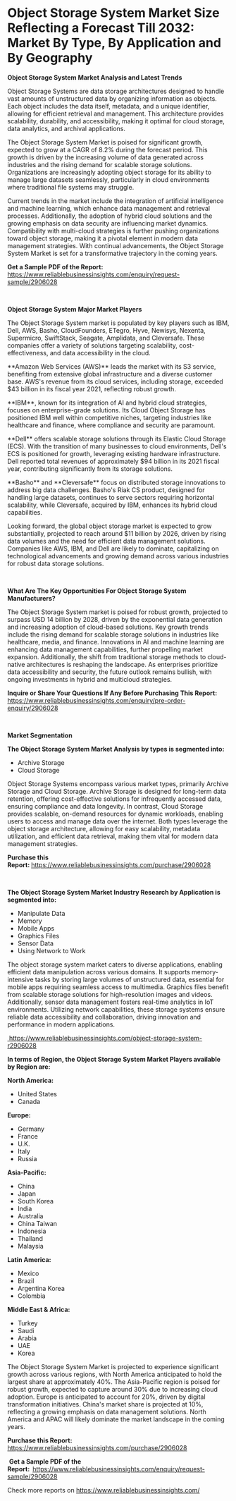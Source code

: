 <p><h1>Object Storage System Market Size Reflecting a Forecast Till 2032: Market By Type, By Application and By Geography</h1></p><p><strong>Object Storage System Market Analysis and Latest Trends</strong></p>
<p><p>Object Storage Systems are data storage architectures designed to handle vast amounts of unstructured data by organizing information as objects. Each object includes the data itself, metadata, and a unique identifier, allowing for efficient retrieval and management. This architecture provides scalability, durability, and accessibility, making it optimal for cloud storage, data analytics, and archival applications.</p><p>The Object Storage System Market is poised for significant growth, expected to grow at a CAGR of 8.2% during the forecast period. This growth is driven by the increasing volume of data generated across industries and the rising demand for scalable storage solutions. Organizations are increasingly adopting object storage for its ability to manage large datasets seamlessly, particularly in cloud environments where traditional file systems may struggle.</p><p>Current trends in the market include the integration of artificial intelligence and machine learning, which enhance data management and retrieval processes. Additionally, the adoption of hybrid cloud solutions and the growing emphasis on data security are influencing market dynamics. Compatibility with multi-cloud strategies is further pushing organizations toward object storage, making it a pivotal element in modern data management strategies. With continual advancements, the Object Storage System Market is set for a transformative trajectory in the coming years.</p></p>
<p><strong>Get a Sample PDF of the Report:&nbsp;</strong> <a href="https://www.reliablebusinessinsights.com/enquiry/request-sample/2906028?utm_campaign=3086&utm_medium=2&utm_source=Github&utm_content=ia&utm_term=12032025&utm_id=object-storage-system">https://www.reliablebusinessinsights.com/enquiry/request-sample/2906028</a></p>
<p>&nbsp;</p>
<p><strong>Object Storage System Major Market Players</strong></p>
<p><p>The Object Storage System market is populated by key players such as IBM, Dell, AWS, Basho, CloudFounders, ETegro, Hyve, Newisys, Nexenta, Supermicro, SwiftStack, Seagate, Amplidata, and Cleversafe. These companies offer a variety of solutions targeting scalability, cost-effectiveness, and data accessibility in the cloud.</p><p>**Amazon Web Services (AWS)** leads the market with its S3 service, benefiting from extensive global infrastructure and a diverse customer base. AWS's revenue from its cloud services, including storage, exceeded $43 billion in its fiscal year 2021, reflecting robust growth.</p><p>**IBM**, known for its integration of AI and hybrid cloud strategies, focuses on enterprise-grade solutions. Its Cloud Object Storage has positioned IBM well within competitive niches, targeting industries like healthcare and finance, where compliance and security are paramount.</p><p>**Dell** offers scalable storage solutions through its Elastic Cloud Storage (ECS). With the transition of many businesses to cloud environments, Dell's ECS is positioned for growth, leveraging existing hardware infrastructure. Dell reported total revenues of approximately $94 billion in its 2021 fiscal year, contributing significantly from its storage solutions.</p><p>**Basho** and **Cleversafe** focus on distributed storage innovations to address big data challenges. Basho's Riak CS product, designed for handling large datasets, continues to serve sectors requiring horizontal scalability, while Cleversafe, acquired by IBM, enhances its hybrid cloud capabilities.</p><p>Looking forward, the global object storage market is expected to grow substantially, projected to reach around $11 billion by 2026, driven by rising data volumes and the need for efficient data management solutions. Companies like AWS, IBM, and Dell are likely to dominate, capitalizing on technological advancements and growing demand across various industries for robust data storage solutions.</p></p>
<p>&nbsp;</p>
<p><strong>What Are The Key Opportunities For Object Storage System Manufacturers?</strong></p>
<p><p>The Object Storage System market is poised for robust growth, projected to surpass USD 14 billion by 2028, driven by the exponential data generation and increasing adoption of cloud-based solutions. Key growth trends include the rising demand for scalable storage solutions in industries like healthcare, media, and finance. Innovations in AI and machine learning are enhancing data management capabilities, further propelling market expansion. Additionally, the shift from traditional storage methods to cloud-native architectures is reshaping the landscape. As enterprises prioritize data accessibility and security, the future outlook remains bullish, with ongoing investments in hybrid and multicloud strategies.</p></p>
<p><strong>Inquire or Share Your Questions If Any Before Purchasing This Report:</strong> <a href="https://www.reliablebusinessinsights.com/enquiry/pre-order-enquiry/2906028?utm_campaign=3086&utm_medium=2&utm_source=Github&utm_content=ia&utm_term=12032025&utm_id=object-storage-system">https://www.reliablebusinessinsights.com/enquiry/pre-order-enquiry/2906028</a></p>
<p>&nbsp;</p>
<p><strong>Market Segmentation</strong></p>
<p><strong>The Object Storage System Market Analysis by types is segmented into:</strong></p>
<p><ul><li>Archive Storage</li><li>Cloud Storage</li></ul></p>
<p><p>Object Storage Systems encompass various market types, primarily Archive Storage and Cloud Storage. Archive Storage is designed for long-term data retention, offering cost-effective solutions for infrequently accessed data, ensuring compliance and data longevity. In contrast, Cloud Storage provides scalable, on-demand resources for dynamic workloads, enabling users to access and manage data over the internet. Both types leverage the object storage architecture, allowing for easy scalability, metadata utilization, and efficient data retrieval, making them vital for modern data management strategies.</p></p>
<p><strong>Purchase this Report:&nbsp;</strong><a href="https://www.reliablebusinessinsights.com/purchase/2906028?utm_campaign=3086&utm_medium=2&utm_source=Github&utm_content=ia&utm_term=12032025&utm_id=object-storage-system">https://www.reliablebusinessinsights.com/purchase/2906028</a></p>
<p>&nbsp;</p>
<p><strong>The Object Storage System Market Industry Research by Application is segmented into:</strong></p>
<p><ul><li>Manipulate Data</li><li>Memory</li><li>Mobile Apps</li><li>Graphics Files</li><li>Sensor Data</li><li>Using Network to Work</li></ul></p>
<p><p>The object storage system market caters to diverse applications, enabling efficient data manipulation across various domains. It supports memory-intensive tasks by storing large volumes of unstructured data, essential for mobile apps requiring seamless access to multimedia. Graphics files benefit from scalable storage solutions for high-resolution images and videos. Additionally, sensor data management fosters real-time analytics in IoT environments. Utilizing network capabilities, these storage systems ensure reliable data accessibility and collaboration, driving innovation and performance in modern applications.</p></p>
<p><a href="https://www.reliablebusinessinsights.com/object-storage-system-r2906028?utm_campaign=3086&utm_medium=2&utm_source=Github&utm_content=ia&utm_term=12032025&utm_id=object-storage-system">&nbsp;https://www.reliablebusinessinsights.com/object-storage-system-r2906028</a></p>
<p><strong>In terms of Region, the Object Storage System Market Players available by Region are:</strong></p>
<p>
    <p> <strong> North America: </strong>
        <ul>
            <li>United States</li>
            <li>Canada</li>
        </ul>
        </p> 
    <p> <strong> Europe: </strong>
        <ul>
            <li>Germany</li>
            <li>France</li>
            <li>U.K.</li>
            <li>Italy</li>
            <li>Russia</li>
        </ul>
        </p> 
    <p> <strong> Asia-Pacific: </strong>
        <ul>
            <li>China</li>
            <li>Japan</li>
            <li>South Korea</li>
            <li>India</li>
            <li>Australia</li>
            <li>China Taiwan</li>
            <li>Indonesia</li>
            <li>Thailand</li>
            <li>Malaysia</li>
        </ul>
        </p> 
    <p> <strong> Latin America: </strong>
        <ul>
            <li>Mexico</li>
            <li>Brazil</li>
            <li>Argentina Korea</li>
            <li>Colombia</li>
        </ul>
        </p> 
    <p> <strong> Middle East & Africa: </strong>
        <ul>
            <li>Turkey</li>
            <li>Saudi</li>
            <li>Arabia</li>
            <li>UAE</li>
            <li>Korea</li>
        </ul>
    </p>
    </p>
<p><p>The Object Storage System Market is projected to experience significant growth across various regions, with North America anticipated to hold the largest share at approximately 40%. The Asia-Pacific region is poised for robust growth, expected to capture around 30% due to increasing cloud adoption. Europe is anticipated to account for 20%, driven by digital transformation initiatives. China's market share is projected at 10%, reflecting a growing emphasis on data management solutions. North America and APAC will likely dominate the market landscape in the coming years.</p></p>
<p><strong>Purchase this Report: </strong><a href="https://www.reliablebusinessinsights.com/purchase/2906028?utm_campaign=3086&utm_medium=2&utm_source=Github&utm_content=ia&utm_term=12032025&utm_id=object-storage-system">https://www.reliablebusinessinsights.com/purchase/2906028</a></p>
<p>&nbsp;<strong>Get a Sample PDF of the Report:&nbsp;&nbsp;</strong><a href="https://www.reliablebusinessinsights.com/enquiry/request-sample/2906028?utm_campaign=3086&utm_medium=2&utm_source=Github&utm_content=ia&utm_term=12032025&utm_id=object-storage-system">https://www.reliablebusinessinsights.com/enquiry/request-sample/2906028</a></p>
<p><strong></strong></p>
<p>Check more reports on <a href="https://www.reliablebusinessinsights.com/?utm_campaign=3086&utm_medium=2&utm_source=Github&utm_content=ia&utm_term=12032025&utm_id=object-storage-system">https://www.reliablebusinessinsights.com/</a></p>